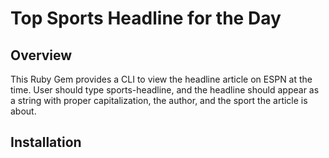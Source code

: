 # Top Sports Headline for the Day

## Overview

This Ruby Gem provides a CLI to view the headline article on ESPN at the time. User should type sports-headline, and the headline should appear as a string with proper capitalization, the author, and the sport the article is about.

## Installation 


